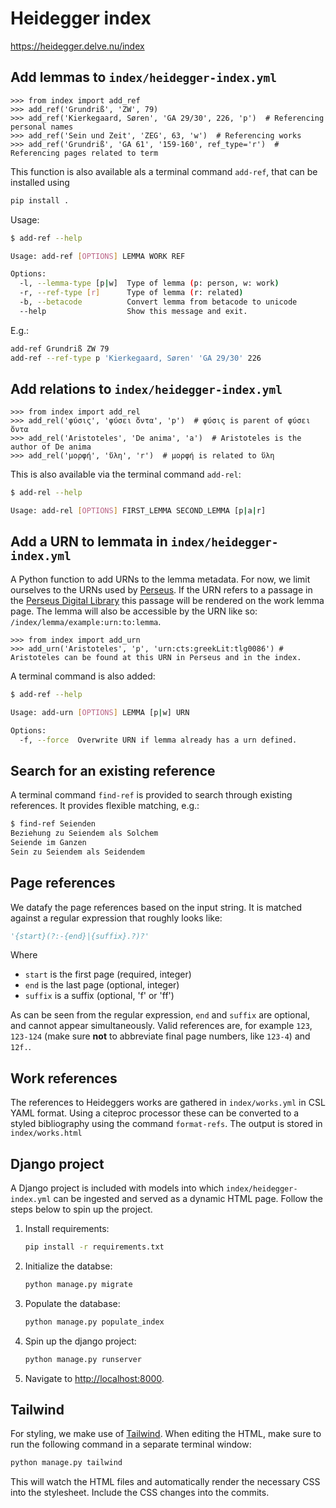 # Heidegger index

<https://heidegger.delve.nu/index>

## Add lemmas to `index/heidegger-index.yml`

```pycon
>>> from index import add_ref
>>> add_ref('Grundriß', 'ZW', 79)
>>> add_ref('Kierkegaard, Søren', 'GA 29/30', 226, 'p')  # Referencing personal names
>>> add_ref('Sein und Zeit', 'ZEG', 63, 'w')  # Referencing works
>>> add_ref('Grundriß', 'GA 61', '159-160', ref_type='r')  # Referencing pages related to term
```

This function is also available als a terminal command `add-ref`, that can be installed using

```sh
pip install .
```

Usage:

```sh
$ add-ref --help

Usage: add-ref [OPTIONS] LEMMA WORK REF

Options:
  -l, --lemma-type [p|w]  Type of lemma (p: person, w: work)
  -r, --ref-type [r]      Type of lemma (r: related)
  -b, --betacode          Convert lemma from betacode to unicode
  --help                  Show this message and exit.
```

E.g.:

```sh
add-ref Grundriß ZW 79
add-ref --ref-type p 'Kierkegaard, Søren' 'GA 29/30' 226
```

## Add relations to `index/heidegger-index.yml`

```pycon
>>> from index import add_rel
>>> add_rel('φύσις', 'φύσει ὄντα', 'p')  # φύσις is parent of φύσει ὄντα
>>> add_rel('Aristoteles', 'De anima', 'a')  # Aristoteles is the author of De anima
>>> add_rel('μορφή', 'ὕλη', 'r')  # μορφή is related to ὕλη
```

This is also available via the terminal command `add-rel`:

```sh
$ add-rel --help

Usage: add-rel [OPTIONS] FIRST_LEMMA SECOND_LEMMA [p|a|r]
```

## Add a URN to lemmata in `index/heidegger-index.yml`

A Python function to add URNs to the lemma metadata. For now, we limit ourselves to the URNs used by [Perseus](https://scaife.perseus.org/). If the URN refers to a passage in the [Perseus Digital Library](https://scaife.perseus.org/) this passage will be rendered on the work lemma page. The lemma will also be accessible by the URN like so: `/index/lemma/example:urn:to:lemma`.

```pycon
>>> from index import add_urn
>>> add_urn('Aristoteles', 'p', 'urn:cts:greekLit:tlg0086') # Aristoteles can be found at this URN in Perseus and in the index.
```

A terminal command is also added:

```sh
$ add-ref --help

Usage: add-urn [OPTIONS] LEMMA [p|w] URN

Options:
  -f, --force  Overwrite URN if lemma already has a urn defined.
```

## Search for an existing reference

A terminal command `find-ref` is provided to search through existing references. It provides flexible matching, e.g.:

```sh
$ find-ref Seienden
Beziehung zu Seiendem als Solchem
Seiende im Ganzen
Sein zu Seiendem als Seidendem
```

## Page references

We datafy the page references based on the input string. It is matched against a regular expression that roughly looks like:

```python
'{start}(?:-{end}|{suffix}.?)?'
```

Where

- `start` is the first page (required, integer)
- `end` is the last page (optional, integer)
- `suffix` is a suffix (optional, 'f' or 'ff')

As can be seen from the regular expression, `end` and `suffix` are optional, and cannot appear simultaneously. Valid references are, for example `123`, `123-124` (make sure **not** to abbreviate final page numbers, like `123-4`) and `12f.`.

## Work references

The references to Heideggers works are gathered in `index/works.yml` in CSL YAML format. Using a citeproc processor these can be converted to a styled bibliography using the command `format-refs`. The output is stored in `index/works.html`

## Django project

A Django project is included with models into which `index/heidegger-index.yml` can be ingested and served as a dynamic HTML page. Follow the steps below to spin up the project.

1. Install requirements:

   ```sh
   pip install -r requirements.txt
   ```

2. Initialize the databse:

   ```sh
   python manage.py migrate
   ```

3. Populate the database:

   ```sh
   python manage.py populate_index
   ```

4. Spin up the django project:

   ```sh
   python manage.py runserver
   ```

5. Navigate to <http://localhost:8000>.

## Tailwind

For styling, we make use of [Tailwind](https://tailwindcss.com). When editing the HTML, make sure to run the following command in a separate terminal window:

```sh
python manage.py tailwind
```

This will watch the HTML files and automatically render the necessary CSS into the stylesheet. Include the CSS changes into the commits.

